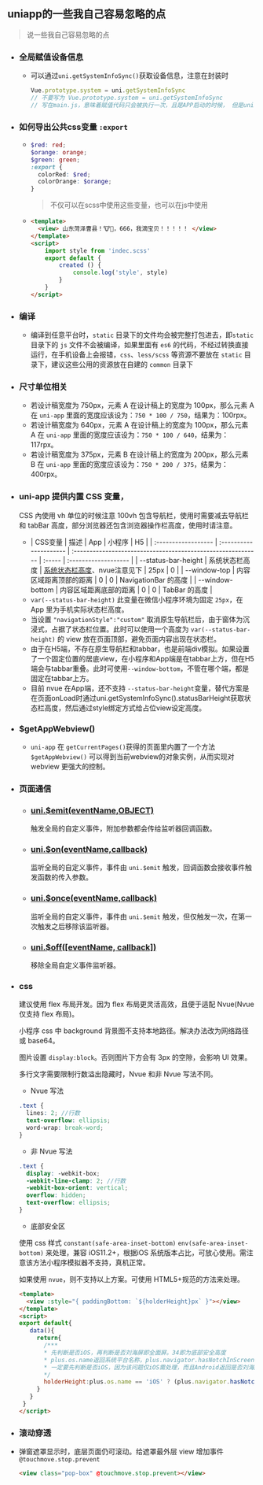 ## uniapp的一些我自己容易忽略的点

> 说一些我自己容易忽略的点

* ### 全局赋值设备信息
  
  * 可以通过`uni.getSystemInfoSync()`获取设备信息，注意在封装时
  
  	```js
  	Vue.prototype.system = uni.getSystemInfoSync
  	// 不要写为 Vue.prototype.system = uni.getSystemInfoSync
  	// 写在main.js，意味着赋值代码只会被执行一次，且是APP启动的时候， 但是uni-app中，设备信息的windowHeight属性是不含APP的导航栏和tabbar高度在内的，当我们进入首页时，windowHeight不含tabbar高度在内，高度可能为 '700px'，但是进入内页后，没有tabbar，这时的windowHeight高度依然为700px(少掉了tabbar的50px高度)，显然是不正确的。
  	```
  
* ### 如何导出公共css变量 `:export`

  * ```scss
    $red: red;
    $orange: orange;
    $green: green;
    :export {
      colorRed: $red;
      colorOrange: $orange;
    }
    ```

    >  不仅可以在scss中使用这些变量，也可以在js中使用

  * ```html
    <template>
      <view> 山东菏泽曹县！🐮🍺，666，我滴宝贝！！！！！ </view>
    </template>
    <script>
        import style from 'indec.scss'
        export default {
            created () {
                console.log('style', style)
            }
        }
    </script>
    ```

* ### 编译

  * 编译到任意平台时，`static` 目录下的文件均会被完整打包进去，即`static` 目录下的 `js` 文件不会被编译，如果里面有 `es6` 的代码，不经过转换直接运行，在手机设备上会报错，`css`、`less/scss` 等资源不要放在 `static` 目录下，建议这些公用的资源放在自建的 `common` 目录下

* ### 尺寸单位相关
  
  * 若设计稿宽度为 750px，元素 A 在设计稿上的宽度为 100px，那么元素 A 在 `uni-app` 里面的宽度应该设为：`750 * 100 / 750`，结果为：100rpx。
  * 若设计稿宽度为 640px，元素 A 在设计稿上的宽度为 100px，那么元素 A 在 `uni-app` 里面的宽度应该设为：`750 * 100 / 640`，结果为：117rpx。
  * 若设计稿宽度为 375px，元素 B 在设计稿上的宽度为 200px，那么元素 B 在 `uni-app` 里面的宽度应该设为：`750 * 200 / 375`，结果为：400rpx。
  
* ### uni-app 提供内置 CSS 变量，

  CSS 內使用 vh 单位的时候注意 100vh 包含导航栏，使用时需要减去导航栏和 tabBar 高度，部分浏览器还包含浏览器操作栏高度，使用时请注意。

    *    | CSS变量             | 描述                   | App                                                          | 小程序 | H5                   |
        | :------------------ | :--------------------- | :----------------------------------------------------------- | :----- | :------------------- |
        | --status-bar-height | 系统状态栏高度         | [系统状态栏高度](http://www.html5plus.org/doc/zh_cn/navigator.html#plus.navigator.getStatusbarHeight)、nvue注意见下 | 25px   | 0                    |
        | --window-top        | 内容区域距离顶部的距离 | 0                                                            | 0      | NavigationBar 的高度 |
        | --window-bottom     | 内容区域距离底部的距离 | 0                                                            | 0      | TabBar 的高度        |

    - `var(--status-bar-height)` 此变量在微信小程序环境为固定 `25px`，在 App 里为手机实际状态栏高度。
    - 当设置 `"navigationStyle":"custom"` 取消原生导航栏后，由于窗体为沉浸式，占据了状态栏位置。此时可以使用一个高度为 `var(--status-bar-height)` 的 view 放在页面顶部，避免页面内容出现在状态栏。
    - 由于在H5端，不存在原生导航栏和tabbar，也是前端div模拟。如果设置了一个固定位置的居底view，在小程序和App端是在tabbar上方，但在H5端会与tabbar重叠。此时可使用`--window-bottom`，不管在哪个端，都是固定在tabbar上方。
    - 目前 nvue 在App端，还不支持 `--status-bar-height`变量，替代方案是在页面onLoad时通过uni.getSystemInfoSync().statusBarHeight获取状态栏高度，然后通过style绑定方式给占位view设定高度。

* ### $getAppWebview()

  * `uni-app` 在 `getCurrentPages()`获得的页面里内置了一个方法 `$getAppWebview()` 可以得到当前webview的对象实例，从而实现对 webview 更强大的控制。

* ### 页面通信

  * ### [uni.$emit(eventName,OBJECT)](https://uniapp.dcloud.net.cn/api/window/communication?id=emit)

    触发全局的自定义事件，附加参数都会传给监听器回调函数。

  * ### [uni.$on(eventName,callback)](https://uniapp.dcloud.net.cn/api/window/communication?id=on)

    监听全局的自定义事件，事件由 `uni.$emit` 触发，回调函数会接收事件触发函数的传入参数。

  * ### [uni.$once(eventName,callback)](https://uniapp.dcloud.net.cn/api/window/communication?id=once)

    监听全局的自定义事件，事件由 `uni.$emit` 触发，但仅触发一次，在第一次触发之后移除该监听器。

  * ### [uni.$off([eventName, callback])](https://uniapp.dcloud.net.cn/api/window/communication?id=off)

    移除全局自定义事件监听器。

* ### css

  建议使用 flex 布局开发。因为 flex 布局更灵活高效，且便于适配 Nvue(Nvue 仅支持 flex 布局)。

  小程序 css 中 background 背景图不支持本地路径。解决办法改为网络路径或 base64。

  图片设置 `display:block`。否则图片下方会有 3px 的空隙，会影响 UI 效果。

  多行文字需要限制行数溢出隐藏时，Nvue 和非 Nvue 写法不同。

  * Nvue 写法

  ```scss
  .text {
    lines: 2; //行数
    text-overflow: ellipsis;
    word-wrap: break-word;
  }
  ```

  * 非 Nvue 写法

  ```scss
  .text {
    display: -webkit-box;
    -webkit-line-clamp: 2; //行数
    -webkit-box-orient: vertical;
    overflow: hidden;
    text-overflow: ellipsis;
  }
  ```

  * 底部安全区

  使用 css 样式 `constant(safe-area-inset-bottom)` `env(safe-area-inset-bottom)` 来处理，兼容 iOS11.2+，根据iOS 系统版本占比，可放心使用。需注意该方法小程序模拟器不支持，真机正常。

  如果使用 `nvue`，则不支持以上方案。可使用 HTML5+规范的方法来处理。

  ```html
  <template>
    <view :style="{ paddingBottom: `${holderHeight}px` }"></view>
  </template>
  <script>
  export default{
     data(){
       return{
         /***
         * 先判断是否iOS，再判断是否刘海屏即全面屏。34即为底部安全高度
         * plus.os.name返回系统平台名称，plus.navigator.hasNotchInScreen()返回是否是刘海屏。
         * 一定要先判断是否iOS，因为该问题仅iOS需处理，而且Android返回是否刘海屏标准不一，会有显示问题。
         */
         holderHeight:plus.os.name == 'iOS' ? (plus.navigator.hasNotchInScreen() ? 34 : 0) : 0)
       }
     }
   }
  </script>
  ```

  

*  ### 滚动穿透

  - 弹窗遮罩显示时，底层页面仍可滚动。给遮罩最外层 view 增加事件 `@touchmove.stop.prevent`

    ```html
    <view class="pop-box" @touchmove.stop.prevent></view>
    ```